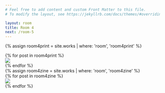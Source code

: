 ```yaml
---
# Feel free to add content and custom Front Matter to this file.
# To modify the layout, see https://jekyllrb.com/docs/themes/#overriding-theme-defaults

layout: room
title: Room 4
next: /room-5
---
```


<div id="room4prints"></div>


{% assign room4print = site.works | where: 'room', 'room4print' %}

<div class="prints room4 flex-row space-around">
  {% for post in room4print %}
  <div class="print product hvr-buzz">
  	 <a href="{{site.baseurl}}{{post.url}}"><img src="{{site.baseurl}}/img/products/{{post.img1}}"></a>
</div>
  {% endfor %}
</div>

<div id="room4zines" class="full-width">
{% assign room4zine = site.works | where: 'room', 'room4zine' %}

<div class="zines room4 flex-row space-around">
  {% for post in room4zine %}
   <div class="zine product hvr-bob">
  	 <a href="{{site.baseurl}}{{post.url}}"><img src="{{site.baseurl}}/img/products/{{post.img1}}"></a>
</div>
  {% endfor %}
</div>
</div>

